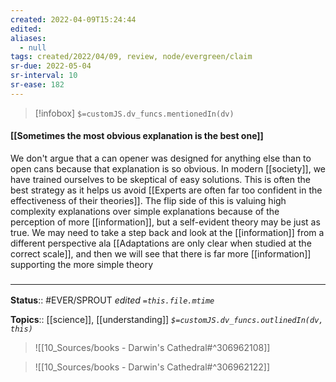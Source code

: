 ```yaml
---
created: 2022-04-09T15:24:44 
edited: 
aliases:
  - null
tags: created/2022/04/09, review, node/evergreen/claim
sr-due: 2022-05-04
sr-interval: 10
sr-ease: 182
---
```

> [!infobox]
`$=customJS.dv_funcs.mentionedIn(dv)`

#### [[Sometimes the most obvious explanation is the best one]]

We don't argue that a can opener was designed for anything else than to open cans because that explanation is so obvious.
In modern [[society]], we have trained ourselves to be skeptical of easy solutions.
This is often the best strategy as it helps us avoid
[[Experts are often far too confident in the effectiveness of their theories]].
The flip side of this is valuing high complexity explanations over simple explanations because of the perception of more [[information]],
but a self-evident theory may be just as true.
We may need to take a step back and look at the [[information]] from a different perspective
ala [[Adaptations are only clear when studied at the correct scale]],
and then we will see that there is far more [[information]] supporting the more simple theory

### <hr class="footnote"/>

**Status**:: #EVER/SPROUT
*edited `=this.file.mtime`*

**Topics**:: [[science]], [[understanding]]
*`$=customJS.dv_funcs.outlinedIn(dv, this)`*


> ![[10_Sources/books - Darwin's Cathedral#^306962108]]

> ![[10_Sources/books - Darwin's Cathedral#^306962122]]
